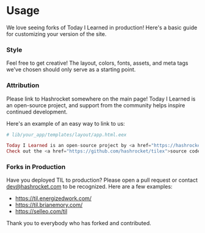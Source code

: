 # Usage

We love seeing forks of Today I Learned in production! Here's a basic guide for
customizing your version of the site.

### Style

Feel free to get creative! The layout, colors, fonts, assets, and meta tags
we've chosen should only serve as a starting point.

### Attribution

Please link to Hashrocket somewhere on the main page! Today I Learned is an
open-source project, and support from the community helps inspire continued
development.

Here's an example of an easy way to link to us:

```elixir
# lib/your_app/templates/layout/app.html.eex

Today I Learned is an open-source project by <a href="https://hashrocket.com">Hashrocket</a>.
Check out the <a href="https://github.com/hashrocket/tilex">source code</a> to make your own!
```

### Forks in Production

Have you deployed TIL to production? Please open a pull request or contact
dev@hashrocket.com to be recognized. Here are a few examples:

- https://til.energizedwork.com/
- https://til.brianemory.com/
- https://selleo.com/til

Thank you to everybody who has forked and contributed.
